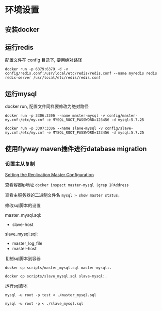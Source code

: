 # 环境设置

## 安装docker

## 运行redis

配置文件在 config 目录下, 要用绝对路径

`docker run -p 6379:6379 -d -v config/redis.conf:/usr/local/etc/redis/redis.conf --name myredis redis redis-server /usr/local/etc/redis/redis.conf`

## 运行mysql

docker run, 配置文件同样要修改为绝对路径

`docker run -p 3306:3306 --name master-mysql -v config/master-my.cnf:/etc/my.cnf -e MYSQL_ROOT_PASSWORD=123456 -d mysql:5.7.25`

`docker run -p 3307:3306 --name slave-mysql -v config/slave-my.cnf:/etc/my.cnf -e MYSQL_ROOT_PASSWORD=123456 -d mysql:5.7.25`

## 使用flyway maven插件进行database migration

### 设置主从复制
[Setting the Replication Master Configuration](https://dev.mysql.com/doc/refman/5.7/en/replication-howto-masterbaseconfig.html)

查看容器ip地址
`docker inspect master-mysql |grep IPAddress`

查看主服务器的二进制文件名
`mysql > show master status;`

修改sql脚本的设置

master_mysql.sql:
* slave-host

slave_mysql.sql:
* master_log_file
* master-host

复制sql脚本到容器

`docker cp scripts/master_mysql.sql master-mysql:.`

`docker cp scripts/slave_mysql.sql slave-mysql:.`

运行sql脚本

`mysql -u root -p test < ./master_mysql.sql`

`mysql -u root -p < ./slave_mysql.sql`
